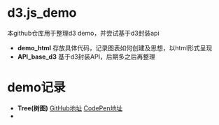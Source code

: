 # d3.js_demo
本github仓库用于整理d3 demo，并尝试基于d3封装api

* **demo_html** 存放具体代码，记录图表如何创建及思想，以html形式呈现
* **API_base_d3** 基于d3封装API，后期多之后再整理

 # demo记录
* **Tree(树图)** [GitHub地址](https://github.com/Joeoeoe/d3.js_demo/blob/master/demo_html/Tree.html) [CodePen地址](https://codepen.io/joeoeoe/pen/PooXPEL?editors=0010)
* 